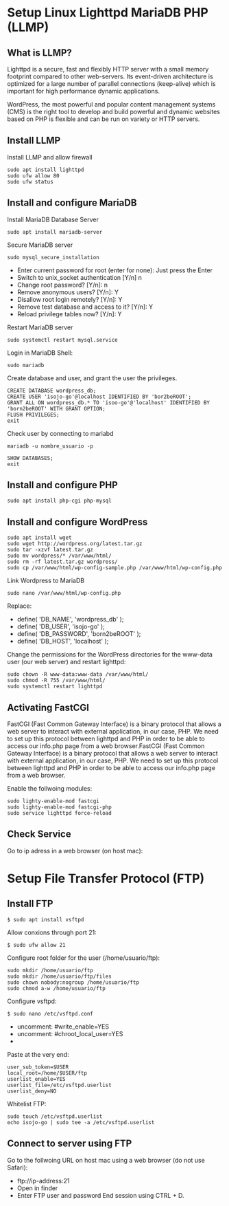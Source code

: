 # Setup Linux Lighttpd MariaDB PHP (LLMP)
## What is LLMP?
Lighttpd is a  secure, fast and flexibly HTTP server with a small memory footprint compared to other web-servers. Its event-driven architecture is optimized for a large number of parallel connections (keep-alive) which is important for high performance dynamic applications.

WordPress, the most powerful and popular content management systems (CMS) is the right tool to develop and build powerful and dynamic websites based on PHP is flexible and can be run on variety or HTTP servers.
## Install LLMP
Install LLMP and allow firewall
```console
sudo apt install lighttpd
sudo ufw allow 80
sudo ufw status
```
## Install and configure MariaDB
Install MariaDB Database Server
```console
sudo apt install mariadb-server
```
Secure MariaDB server
```console
sudo mysql_secure_installation
```
- Enter current password for root (enter for none): Just press the Enter
- Switch to unix_socket authentication [Y/n] n
- Change root password? [Y/n]: n
- Remove anonymous users? [Y/n]: Y
- Disallow root login remotely? [Y/n]: Y
- Remove test database and access to it? [Y/n]:  Y
- Reload privilege tables now? [Y/n]:  Y

Restart MariaDB server
```console
sudo systemctl restart mysql.service
```
Login in MariaDB Shell:
```console
sudo mariadb
```
Create database and user, and grant the user the privileges.
```console
CREATE DATABASE wordpress_db;
CREATE USER 'isojo-go'@localhost IDENTIFIED BY 'bor2beROOT';
GRANT ALL ON wordpress_db.* TO 'isoo-go'@'localhost' IDENTIFIED BY 'born2beROOT' WITH GRANT OPTION;
FLUSH PRIVILEGES;
exit
```
Check user by connecting to mariabd
```console
mariadb -u nombre_usuario -p
```
```console
SHOW DATABASES;
exit
```
## Install and configure PHP
```console
sudo apt install php-cgi php-mysql
```
## Install and configure WordPress
```console
sudo apt install wget
sudo wget http://wordpress.org/latest.tar.gz
sudo tar -xzvf latest.tar.gz
sudo mv wordpress/* /var/www/html/
sudo rm -rf latest.tar.gz wordpress/
sudo cp /var/www/html/wp-config-sample.php /var/www/html/wp-config.php
```
Link Wordpress to MariaDB
```console
sudo nano /var/www/html/wp-config.php
```
Replace:
- define( 'DB_NAME', 'wordpress_db' );
- define( 'DB_USER', 'isojo-go' );
- define( 'DB_PASSWORD', 'born2beROOT' );
- define( 'DB_HOST', 'localhost' );

Change the permissions for the WordPress directories for the www-data user (our web server) and restart lighttpd:
```console
sudo chown -R www-data:www-data /var/www/html/
sudo chmod -R 755 /var/www/html/
sudo systemctl restart lighttpd
```

## Activating FastCGI
FastCGI (Fast Common Gateway Interface) is a binary protocol that allows a web server to interact with external application, in our case, PHP. We need to set up this protocol between lighttpd and PHP in order to be able to access our info.php page from a web browser.FastCGI (Fast Common Gateway Interface) is a binary protocol that allows a web server to interact with external application, in our case, PHP. We need to set up this protocol between lighttpd and PHP in order to be able to access our info.php page from a web browser.

Enable the follwoing modules:
```console
sudo lighty-enable-mod fastcgi
sudo lighty-enable-mod fastcgi-php
sudo service lighttpd force-reload
```

## Check Service
Go to ip adress in a web browser (on host mac): 

# Setup File Transfer Protocol (FTP)
## Install FTP
```console
$ sudo apt install vsftpd
```

Allow conxions through port 21:
```console
$ sudo ufw allow 21
```

Configure root folder for the user (/home/usuario/ftp):
```console
sudo mkdir /home/usuario/ftp
sudo mkdir /home/usuario/ftp/files
sudo chown nobody:nogroup /home/usuario/ftp
sudo chmod a-w /home/usuario/ftp
```

Configure vsftpd:
```console
$ sudo nano /etc/vsftpd.conf
```
- uncomment: #write_enable=YES
- uncomment: #chroot_local_user=YES
- 
Paste at the very end:
```console
user_sub_token=$USER
local_root=/home/$USER/ftp
userlist_enable=YES
userlist_file=/etc/vsftpd.userlist
userlist_deny=NO
```

Whitelist FTP:
```console
sudo touch /etc/vsftpd.userlist
echo isojo-go | sudo tee -a /etc/vsftpd.userlist
```

## Connect to server using FTP
Go to the follwoing URL on host mac using a web browser (do not use Safari):
- ftp://ip-address:21
- Open in finder
- Enter FTP user and password
End session using CTRL + D.
